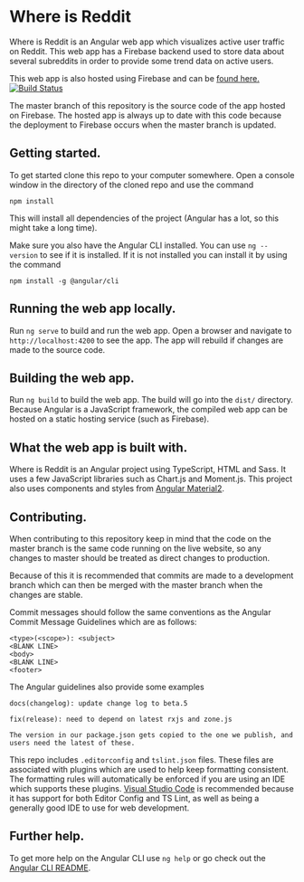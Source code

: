 # Where is Reddit
Where is Reddit is an Angular web app which visualizes active user traffic on Reddit.
This web app has a Firebase backend used to store data about several subreddits in order to
provide some trend data on active users.

This web app is also hosted using Firebase and can be [found here.](https://where-is-reddit.firebaseapp.com/)
[![Build Status](https://travis-ci.org/thomas-crane/where-is-reddit.svg?branch=master)](https://travis-ci.org/thomas-crane/where-is-reddit)

The master branch of this repository is the source code of the app hosted on Firebase. The hosted app is always up to date with this code because the deployment to Firebase occurs when the master branch is updated.

## Getting started.
To get started clone this repo to your computer somewhere.
Open a console window in the directory of the cloned repo and use the command

`npm install`

This will install all dependencies of the project (Angular has a lot, so this might take a long time).

Make sure you also have the Angular CLI installed. You can use `ng --version` to see if it is installed.
If it is not installed you can install it by using the command

`npm install -g @angular/cli`

## Running the web app locally.
Run `ng serve` to build and run the web app. Open a browser and navigate to `http://localhost:4200` to see the app.
The app will rebuild if changes are made to the source code.

## Building the web app.
Run `ng build` to build the web app. The build will go into the `dist/` directory.
Because Angular is a JavaScript framework, the compiled web app can be hosted on a static hosting service (such as Firebase).

## What the web app is built with.
Where is Reddit is an Angular project using TypeScript, HTML and Sass. It uses a few JavaScript libraries such as Chart.js and Moment.js.
This project also uses components and styles from [Angular Material2](https://github.com/angular/material2/blob/master/README.md).

## Contributing.
When contributing to this repository keep in mind that the code on the master branch is the same code running on the live website, so any changes to master should be treated as direct changes to production.

Because of this it is recommended that commits are made to a development branch which can then be merged with the master branch when the changes are stable.

Commit messages should follow the same conventions as the Angular Commit Message Guidelines which are as follows:
```
<type>(<scope>): <subject>
<BLANK LINE>
<body>
<BLANK LINE>
<footer>
```

The Angular guidelines also provide some examples

```
docs(changelog): update change log to beta.5
```
```
fix(release): need to depend on latest rxjs and zone.js

The version in our package.json gets copied to the one we publish, and users need the latest of these.
```

This repo includes `.editorconfig` and `tslint.json` files. These files are associated with plugins which are used to help keep formatting consistent. The formatting rules will automatically be enforced if you are using an IDE which supports these plugins. [Visual Studio Code](https://code.visualstudio.com/) is recommended because it has support for both Editor Config and TS Lint, as well as being a generally good IDE to use for web development.

## Further help.

To get more help on the Angular CLI use `ng help` or go check out the [Angular CLI README](https://github.com/angular/angular-cli/blob/master/README.md).